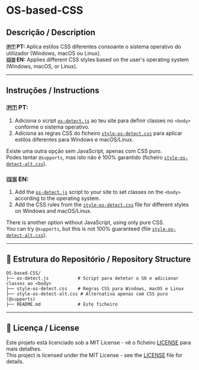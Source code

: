 # OS-based-CSS

## Descrição / Description

**🇵🇹 PT:** Aplica estilos CSS diferentes consoante o sistema operativo do utilizador (Windows, macOS ou Linux).  
**🇬🇧 EN:** Applies different CSS styles based on the user's operating system (Windows, macOS, or Linux).

---

## Instruções / Instructions

### 🇵🇹 PT:

1. Adiciona o script [`os-detect.js`](os-detect.js) ao teu site para definir classes no `<body>` conforme o sistema operativo.
2. Adiciona as regras CSS do ficheiro [`style-os-detect.css`](style-os-detect.css) para aplicar estilos diferentes para Windows e macOS/Linux.

Existe uma outra opção sem JavaScript, apenas com CSS puro.  
Podes tentar `@supports`, mas isto não é 100% garantido (ficheiro [`style-os-detect-alt.css`](style-os-detect-alt.css)).

### 🇬🇧 EN:

1. Add the [`os-detect.js`](os-detect.js) script to your site to set classes on the `<body>` according to the operating system.
2. Add the CSS rules from the [`style-os-detect.css`](style-os-detect.css) file for different styles on Windows and macOS/Linux.

There is another option without JavaScript, using only pure CSS.  
You can try `@supports`, but this is not 100% guaranteed (file [`style-os-detect-alt.css`](style-os-detect-alt.css)).

---

## 📂 Estrutura do Repositório / Repository Structure

```
OS-based-CSS/
├── os-detect.js           # Script para detetar o SO e adicionar classes ao <body>
├── style-os-detect.css    # Regras CSS para Windows, macOS e Linux
├── style-os-detect-alt.css # Alternativa apenas com CSS puro (@supports)
├── README.md              # Este ficheiro
```

---

## 📜 Licença / License

Este projeto está licenciado sob a MIT License - vê o ficheiro [LICENSE](LICENSE) para mais detalhes.  
This project is licensed under the MIT License - see the [LICENSE](LICENSE) file for details.

